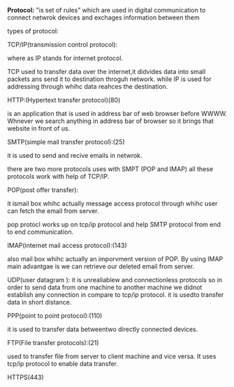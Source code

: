 **Protocol:**
"is set of rules"
which are used in digital communication to connect netwrok devices and exchages information between them


types of protocol:

TCP/IP(transmission control protocol):

where as IP stands for internet protocol.

TCP used to transfer data over the internet,it didvides data into small packets ans send it to destination throguh network.
while IP is used for addressing through whihc data reahces the destination.

HTTP:(Hypertext transfer protocol)(80)

is an application that is used in address bar of web browser before WWWW.
Whnever we search anything in address bar of browser so it brings that website in front of us.

SMTP(simple mail transfer protocol):(25)

it is used to send and recive emails in netwrok.

there are two more protocols uses with SMPT (POP and IMAP) all these protocols work with help of TCP/IP.


POP(post offer transfer):

it ismail box whihc actually message access protocol through whihc user can fetch the email from server.

pop protocl works up on tcp/ip protocol and help SMTP protocol from end to end communication.


IMAP(internet mail access protocol):(143)

also mail box whihc actually an imporvment version of POP.
By using IMAP main advantgae is we can retrieve our deleted email from server.


UDP(user datagram ):
it is unrealiablew and connectionless protocols so in order to send data from one machine to another machine we didnot establish any connection in compare to tcp/ip protocol.
it is usedto transfer data in short distance.


PPP(point to point protocol):(110)

it is used to transfer data betweentwo directly connected devices.


FTP(File transfer protocols):(21)

used to transfer file from server to client machine and vice versa.
It uses tcp/ip protocol to enable data transfer.


HTTPS(443)
